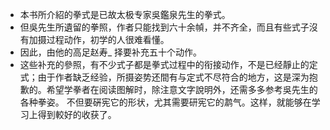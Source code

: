 - 本书所介紹的拳式是已故太极专家吳鑑泉先生的拳式。
- 但吳先生所遺留的拳照，作者只能找到六十余幀，并不齐全，而且有些式子沒有加摄过程动作，初学的人很难看懂。
- 因此，由他的高足赵寿_ 择要补充五十个动作。
- 这些补充的參照，有不少式子都是拳式过程中的衔接动作，不是已经靜止的定式；由于作者缺乏经验，所摄姿势还間有与定式不尽符合的地方，这是深为抱歉的。希望学拳者在阅读图解时，除注意文字說明外，还需多多参考吳先生的各种拳姿。
  不但要硏宪它的形状，尤其需要研宪它的鹔气。这样，就能够在学习上得到較好的收获了。